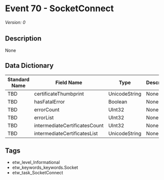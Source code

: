 # Event 70 - SocketConnect
###### Version: 0

## Description
None

## Data Dictionary
|Standard Name|Field Name|Type|Description|Sample Value|
|---|---|---|---|---|
|TBD|certificateThumbprint|UnicodeString|None|`None`|
|TBD|hasFatalError|Boolean|None|`None`|
|TBD|errorCount|UInt32|None|`None`|
|TBD|errorList|UInt32|None|`None`|
|TBD|intermediateCertificatesCount|UInt32|None|`None`|
|TBD|intermediateCertificatesList|UnicodeString|None|`None`|

## Tags
* etw_level_Informational
* etw_keywords_keywords.Socket
* etw_task_SocketConnect